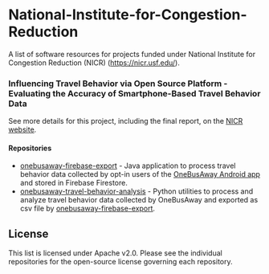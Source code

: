 # National-Institute-for-Congestion-Reduction

A list of software resources for projects funded under National Institute for Congestion Reduction (NICR) (https://nicr.usf.edu/).

### Influencing Travel Behavior via Open Source Platform - Evaluating the Accuracy of Smartphone-Based Travel Behavior Data

See more details for this project, including the final report, on the [NICR website](https://nicr.usf.edu/2020/12/11/3-1-influencing-travel-behavior-via-open-source-platform/).

#### Repositories
* [onebusaway-firebase-export](https://github.com/CUTR-at-USF/onebusaway-firebase-export) - Java application to process travel behavior data collected by opt-in users of the [OneBusAway Android app](https://github.com/OneBusAway/onebusaway-android) and stored in Firebase Firestore.
* [onebusaway-travel-behavior-analysis](https://github.com/CUTR-at-USF/onebusaway-travel-behavior-analysis) - Python utilities to process and analyze travel behavior data collected by OneBusAway and exported as csv file by [onebusaway-firebase-export](https://github.com/CUTR-at-USF/onebusaway-firebase-export).

## License

This list is licensed under Apache v2.0. Please see the individual repositories for the open-source license governing each repository.
